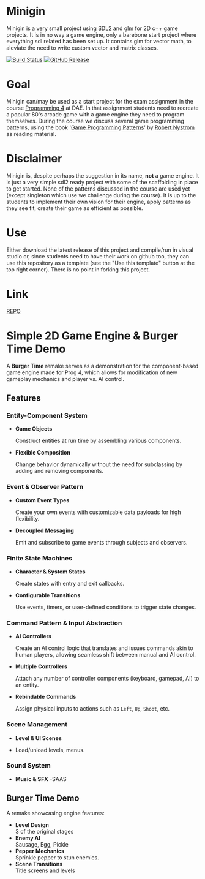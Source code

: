# Minigin

Minigin is a very small project using [SDL2](https://www.libsdl.org/) and [glm](https://github.com/g-truc/glm) for 2D c++ game projects. It is in no way a game engine, only a barebone start project where everything sdl related has been set up. It contains glm for vector math, to aleviate the need to write custom vector and matrix classes.

[![Build Status](https://github.com/avadae/minigin/actions/workflows/msbuild.yml/badge.svg)](https://github.com/avadae/msbuild/actions)
[![GitHub Release](https://img.shields.io/github/v/release/avadae/minigin?logo=github&sort=semver)](https://github.com/avadae/minigin/releases/latest)

# Goal

Minigin can/may be used as a start project for the exam assignment in the course [Programming 4](https://youtu.be/j96Oh6vzhmg) at DAE. In that assignment students need to recreate a popular 80's arcade game with a game engine they need to program themselves. During the course we discuss several game programming patterns, using the book '[Game Programming Patterns](https://gameprogrammingpatterns.com/)' by [Robert Nystrom](https://github.com/munificent) as reading material. 

# Disclaimer

Minigin is, despite perhaps the suggestion in its name, **not** a game engine. It is just a very simple sdl2 ready project with some of the scaffolding in place to get started. None of the patterns discussed in the course are used yet (except singleton which use we challenge during the course). It is up to the students to implement their own vision for their engine, apply patterns as they see fit, create their game as efficient as possible.

# Use

Either download the latest release of this project and compile/run in visual studio or, since students need to have their work on github too, they can use this repository as a template (see the "Use this template" button at the top right corner). There is no point in forking this project.

# Link 

[REPO](https://github.com/QuentinDemuynck-DAE/Prog4Ass1)

# Simple 2D Game Engine & Burger Time Demo 

A **Burger Time** remake serves as a demonstration for the component-based game engine made for Prog 4, which allows for modification of new gameplay mechanics and player vs. AI control.
  
## Features 

### Entity-Component System 

- **Game Objects**  
  
  Construct entities at run time by assembling various components.  

- **Flexible Composition**  

  Change behavior dynamically without the need for subclassing by adding and removing components.  

### Event & Observer Pattern  

- **Custom Event Types**  

  Create your own events with customizable data payloads for high flexibility.

- **Decoupled Messaging**  

  Emit and subscribe to game events through subjects and observers.  

### Finite State Machines  

- **Character & System States**  

  Create states with entry and exit callbacks.

- **Configurable Transitions**  

  Use events, timers, or user-defined conditions to trigger state changes.

### Command Pattern & Input Abstraction  

- **AI Controllers**  

  Create an AI control logic that translates and issues commands akin to human players, allowing seamless shift between manual and AI control.  

- **Multiple Controllers**  

  Attach any number of controller components (keyboard, gamepad, AI) to an entity.  

- **Rebindable Commands**  

  Assign physical inputs to actions such as `Left`, `Up`, `Shoot`, etc.

### Scene Management

- **Level & UI Scenes**

- Load/unload levels, menus.

### Sound System

- **Music & SFX**
-SAAS

## Burger Time Demo

A remake showcasing engine features:

- **Level Design**  
  3 of the original stages
- **Enemy AI**  
  Sausage, Egg, Pickle
- **Pepper Mechanics**  
  Sprinkle pepper to stun enemies.
- **Scene Transitions**  
  Title screens and levels
